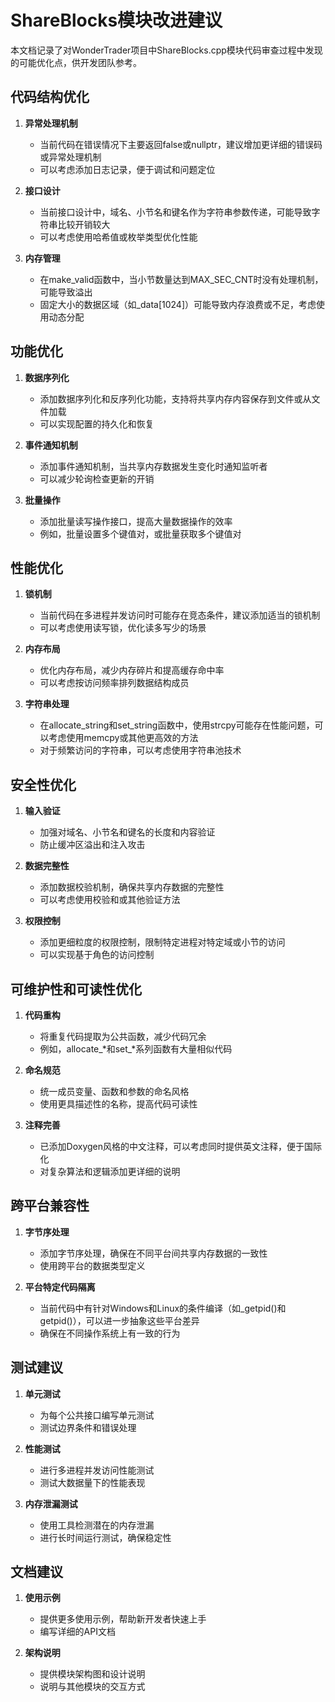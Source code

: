 # ShareBlocks模块改进建议

本文档记录了对WonderTrader项目中ShareBlocks.cpp模块代码审查过程中发现的可能优化点，供开发团队参考。

## 代码结构优化

1. **异常处理机制**
   - 当前代码在错误情况下主要返回false或nullptr，建议增加更详细的错误码或异常处理机制
   - 可以考虑添加日志记录，便于调试和问题定位

2. **接口设计**
   - 当前接口设计中，域名、小节名和键名作为字符串参数传递，可能导致字符串比较开销较大
   - 可以考虑使用哈希值或枚举类型优化性能

3. **内存管理**
   - 在make_valid函数中，当小节数量达到MAX_SEC_CNT时没有处理机制，可能导致溢出
   - 固定大小的数据区域（如_data[1024]）可能导致内存浪费或不足，考虑使用动态分配

## 功能优化

1. **数据序列化**
   - 添加数据序列化和反序列化功能，支持将共享内存内容保存到文件或从文件加载
   - 可以实现配置的持久化和恢复

2. **事件通知机制**
   - 添加事件通知机制，当共享内存数据发生变化时通知监听者
   - 可以减少轮询检查更新的开销

3. **批量操作**
   - 添加批量读写操作接口，提高大量数据操作的效率
   - 例如，批量设置多个键值对，或批量获取多个键值对

## 性能优化

1. **锁机制**
   - 当前代码在多进程并发访问时可能存在竞态条件，建议添加适当的锁机制
   - 可以考虑使用读写锁，优化读多写少的场景

2. **内存布局**
   - 优化内存布局，减少内存碎片和提高缓存命中率
   - 可以考虑按访问频率排列数据结构成员

3. **字符串处理**
   - 在allocate_string和set_string函数中，使用strcpy可能存在性能问题，可以考虑使用memcpy或其他更高效的方法
   - 对于频繁访问的字符串，可以考虑使用字符串池技术

## 安全性优化

1. **输入验证**
   - 加强对域名、小节名和键名的长度和内容验证
   - 防止缓冲区溢出和注入攻击

2. **数据完整性**
   - 添加数据校验机制，确保共享内存数据的完整性
   - 可以考虑使用校验和或其他验证方法

3. **权限控制**
   - 添加更细粒度的权限控制，限制特定进程对特定域或小节的访问
   - 可以实现基于角色的访问控制

## 可维护性和可读性优化

1. **代码重构**
   - 将重复代码提取为公共函数，减少代码冗余
   - 例如，allocate_*和set_*系列函数有大量相似代码

2. **命名规范**
   - 统一成员变量、函数和参数的命名风格
   - 使用更具描述性的名称，提高代码可读性

3. **注释完善**
   - 已添加Doxygen风格的中文注释，可以考虑同时提供英文注释，便于国际化
   - 对复杂算法和逻辑添加更详细的说明

## 跨平台兼容性

1. **字节序处理**
   - 添加字节序处理，确保在不同平台间共享内存数据的一致性
   - 使用跨平台的数据类型定义

2. **平台特定代码隔离**
   - 当前代码中有针对Windows和Linux的条件编译（如_getpid()和getpid()），可以进一步抽象这些平台差异
   - 确保在不同操作系统上有一致的行为

## 测试建议

1. **单元测试**
   - 为每个公共接口编写单元测试
   - 测试边界条件和错误处理

2. **性能测试**
   - 进行多进程并发访问性能测试
   - 测试大数据量下的性能表现

3. **内存泄漏测试**
   - 使用工具检测潜在的内存泄漏
   - 进行长时间运行测试，确保稳定性

## 文档建议

1. **使用示例**
   - 提供更多使用示例，帮助新开发者快速上手
   - 编写详细的API文档

2. **架构说明**
   - 提供模块架构图和设计说明
   - 说明与其他模块的交互方式
